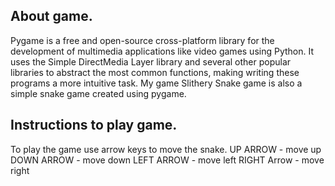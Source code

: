 ## About game.
Pygame is a free and open-source cross-platform library for the development of multimedia applications like video games using Python. It uses the Simple DirectMedia Layer library and several other popular libraries to abstract the most common functions, making writing these programs a more intuitive task. My game Slithery Snake game is also a simple snake game created using pygame.
## Instructions to play game.
To play the game use arrow keys to move the snake.
UP ARROW - move up 
DOWN ARROW - move down 
LEFT ARROW - move left
RIGHT Arrow - move right

